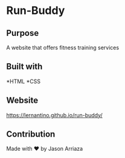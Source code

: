 # Run-Buddy

## Purpose
 A website that offers fitness training services 
 
 ## Built with 
 *HTML
 *CSS
 
 ## Website
 https://lernantino.github.io/run-buddy/
 
 ## Contribution
Made with ❤️ by Jason Arriaza
